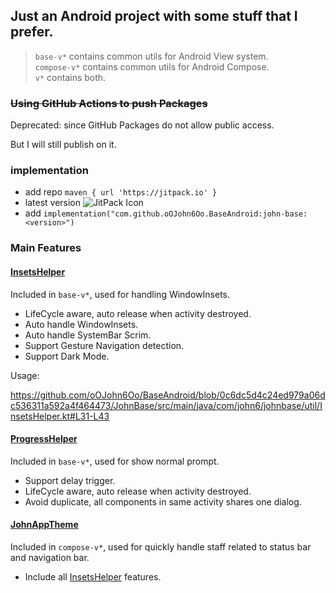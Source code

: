 ## Just an Android project with some stuff that I prefer.

> `base-v*` contains common utils for Android View system.</br>
> `compose-v*` contains common utils for Android Compose.</br>
> `v*` contains both.</br>

### ~~Using GitHub Actions to push Packages~~

Deprecated: since GitHub Packages do not allow public access.

But I will still publish on it.

### implementation

- add repo `maven { url 'https://jitpack.io' }`
- latest version ![JitPack Icon]
- add `implementation("com.github.oOJohn6Oo.BaseAndroid:john-base:<version>")`

### Main Features

#### [InsetsHelper]

Included in `base-v*`, used for handling WindowInsets.

* LifeCycle aware, auto release when activity destroyed.
* Auto handle WindowInsets.
* Auto handle SystemBar Scrim.
* Support Gesture Navigation detection.
* Support Dark Mode.

Usage:

https://github.com/oOJohn6Oo/BaseAndroid/blob/0c6dc5d4c24ed979a06dc536311a592a4f464473/JohnBase/src/main/java/com/john6/johnbase/util/InsetsHelper.kt#L31-L43

#### [ProgressHelper]
Included in `base-v*`, used for show normal prompt.

* Support delay trigger.
* LifeCycle aware, auto release when activity destroyed.
* Avoid duplicate, all components in same activity shares one dialog.

#### [JohnAppTheme]

Included in `compose-v*`, used for quickly handle staff related to status bar and navigation bar.

* Include all [InsetsHelper] features.

[JitPack Icon]: https://jitpack.io/v/oOJohn6Oo/BaseAndroid.svg
[InsetsHelper]: ./JohnBase/src/main/java/com/john6/johnbase/util/InsetsHelper.kt
[ProgressHelper]: ./JohnBase/src/main/java/com/john6/johnbase/util/ProgressHelper.kt
[JohnAppTheme]: ./JohnBaseCompose/src/main/java/io/john6/johnbase/compose/AppTheme.kt